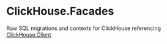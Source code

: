 # ClickHouse.Facades
Raw SQL migrations and contexts for ClickHouse referencing [ClickHouse.Client](https://github.com/DarkWanderer/ClickHouse.Client)
